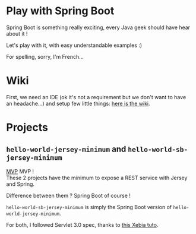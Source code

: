 Play with Spring Boot
=====================

Spring Boot is something really exciting, every Java geek should have hear about it !  

Let's play with it, with easy understandable examples :)  

For spelling, sorry, I'm French...  

# Wiki

First, we need an IDE (ok it's not a requirement but we don't want to have an headache...) and setup few little things: [here is the wiki](../../wiki).

# Projects

## `hello-world-jersey-minimum` and `hello-world-sb-jersey-minimum`

[MVP](https://en.wikipedia.org/wiki/Minimum_viable_product) MVP !  
These 2 projects have the minimum to expose a REST service with Jersey and Spring.  

Difference between them ? Spring Boot of course !

`hello-world-sb-jersey-minimum` is simply the Spring Boot version of `hello-world-jersey-minimum`.  

For both, I followed Servlet 3.0 spec, thanks to [this Xebia tuto](http://blog.xebia.fr/2014/04/22/construire-une-api-rest-avec-jersey-et-spring-sans-web-xml-ni-applicationcontext-xml-ni-getterssetters/).
